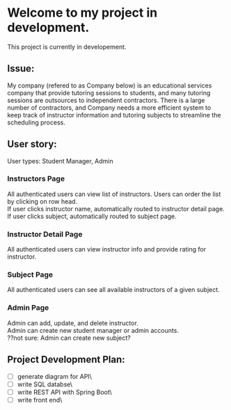 # Welcome to my project in development.

This project is currently in developement. 

## Issue:
My company (refered to as Company below) is an educational services company that provide tutoring sessions to students, and many tutoring sessions are outsources to independent contractors. There is a large number of contractors, and Company needs a more efficient system to keep track of instructor information and tutoring subjects to streamline the scheduling process. 

## User story:
User types: Student Manager, Admin

### Instructors Page
All authenticated users can view list of instructors. Users can order the list by clicking on row head.\
If user clicks instructor name, automatically routed to instructor detail page.\
If user clicks subject, automatically routed to subject page. 

### Instructor Detail Page
All authenticated users can view instructor info and provide rating for instructor. 

### Subject Page
All authenticated users can see all available instructors of a given subject. 

### Admin Page
Admin can add, update, and delete instructor. \
Admin can create new student manager or admin accounts. \
??not sure: Admin can create new subject? 

## Project Development Plan:
- [ ] generate diagram for API\
- [ ] write SQL databse\
- [ ] write REST API with Spring Boot\
- [ ] write front end\
